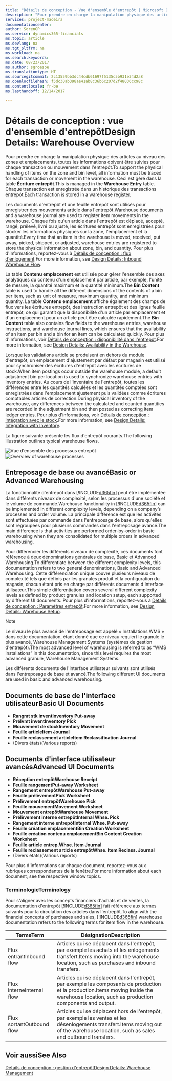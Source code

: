 ```yaml
---
title: "Détails de conception - Vue d'ensemble d'entrepôt | Microsoft Docs"
description: "Pour prendre en charge la manipulation physique des articles au niveau des zones et emplacements, toutes les informations doivent être suivies pour chaque transaction ou mouvement dans l'entrepôt. Ceci est géré dans la table **Écriture entrepôt**. Chaque transaction est enregistrée dans un historique des transactions entrepôt."
services: project-madeira
documentationcenter: 
author: SorenGP
ms.service: dynamics365-financials
ms.topic: article
ms.devlang: na
ms.tgt_pltfrm: na
ms.workload: na
ms.search.keywords: 
ms.date: 08/23/2017
ms.author: sgroespe
ms.translationtype: HT
ms.sourcegitcommit: 2c13559bb3dc44cdb61697f5135c5b931e34d2a8
ms.openlocfilehash: f5dc30ab398ae41ab8c36b6c207d2f48036cc98c
ms.contentlocale: fr-be
ms.lasthandoff: 12/14/2017

---
```

# <a name="design-details-warehouse-overview"></a><span data-ttu-id="79958-105">Détails de conception : vue d'ensemble d'entrepôt</span><span class="sxs-lookup"><span data-stu-id="79958-105">Design Details: Warehouse Overview</span></span>
<span data-ttu-id="79958-106">Pour prendre en charge la manipulation physique des articles au niveau des zones et emplacements, toutes les informations doivent être suivies pour chaque transaction ou mouvement dans l'entrepôt.</span><span class="sxs-lookup"><span data-stu-id="79958-106">To support the physical handling of items on the zone and bin level, all information must be traced for each transaction or movement in the warehouse.</span></span> <span data-ttu-id="79958-107">Ceci est géré dans la table **Écriture entrepôt**.</span><span class="sxs-lookup"><span data-stu-id="79958-107">This is managed in the **Warehouse Entry** table.</span></span> <span data-ttu-id="79958-108">Chaque transaction est enregistrée dans un historique des transactions entrepôt.</span><span class="sxs-lookup"><span data-stu-id="79958-108">Each transaction is stored in a warehouse register.</span></span>  

<span data-ttu-id="79958-109">Les documents d'entrepôt et une feuille entrepôt sont utilisés pour enregistrer des mouvements article dans l'entrepôt.</span><span class="sxs-lookup"><span data-stu-id="79958-109">Warehouse documents and a warehouse journal are used to register item movements in the warehouse.</span></span> <span data-ttu-id="79958-110">Chaque fois qu'un article dans l'entrepôt est déplacé, accepté, rangé, prélevé, livré ou ajusté, les écritures entrepôt sont enregistrées pour stocker les informations physiques sur la zone, l'emplacement et la quantité.</span><span class="sxs-lookup"><span data-stu-id="79958-110">Every time that an item in the warehouse is moved, received, put away, picked, shipped, or adjusted, warehouse entries are registered to store the physical information about zone, bin, and quantity.</span></span> <span data-ttu-id="79958-111">Pour plus d'informations, reportez-vous à [Détails de conception : flux d'enlogement](design-details-outbound-warehouse-flow.md).</span><span class="sxs-lookup"><span data-stu-id="79958-111">For more information, see [Design Details: Inbound Warehouse Flow](design-details-outbound-warehouse-flow.md).</span></span>  

<span data-ttu-id="79958-112">La table **Contenu emplacement** est utilisée pour gérer l'ensemble des axes analytiques du contenu d'un emplacement par article, par exemple, l'unité de mesure, la quantité maximum et la quantité minimum.</span><span class="sxs-lookup"><span data-stu-id="79958-112">The **Bin Content** table is used to handle all the different dimensions of the contents of a bin per item, such as unit of measure, maximum quantity, and minimum quantity.</span></span> <span data-ttu-id="79958-113">La table **Contenu emplacement** affiche également des champs de flux vers les écritures entrepôt, des instruction entrepôt et des lignes feuille entrepôt, ce qui garantit que la disponibilité d'un article par emplacement et d'un emplacement pour un article peut être calculée rapidement.</span><span class="sxs-lookup"><span data-stu-id="79958-113">The **Bin Content** table also contains flow fields to the warehouse entries, warehouse instructions, and warehouse journal lines, which ensures that the availability of an item per bin and a bin for an item can be calculated quickly.</span></span> <span data-ttu-id="79958-114">Pour plus d'informations, voir [Détails de conception : disponibilité dans l'entrepôt](design-details-availability-in-the-warehouse.md).</span><span class="sxs-lookup"><span data-stu-id="79958-114">For more information, see [Design Details: Availability in the Warehouse](design-details-availability-in-the-warehouse.md).</span></span>  

<span data-ttu-id="79958-115">Lorsque les validations article se produisent en dehors du module d'entrepôt, un emplacement d'ajustement par défaut par magasin est utilisé pour synchroniser des écritures d'entrepôt avec les écritures de stock.</span><span class="sxs-lookup"><span data-stu-id="79958-115">When item postings occur outside the warehouse module, a default adjustment bin per location is used to synchronize warehouse entries with inventory entries.</span></span> <span data-ttu-id="79958-116">Au cours de l'inventaire de l'entrepôt, toutes les différences entre les quantités calculées et les quantités comptées sont enregistrées dans l'emplacement ajustement puis validées comme écritures comptables articles de correction.</span><span class="sxs-lookup"><span data-stu-id="79958-116">During physical inventory of the warehouse, any differences between the calculated and counted quantities are recorded in the adjustment bin and then posted as correcting item ledger entries.</span></span> <span data-ttu-id="79958-117">Pour plus d'informations, voir [Détails de conception : intégration avec le stock](design-details-integration-with-inventory.md).</span><span class="sxs-lookup"><span data-stu-id="79958-117">For more information, see [Design Details: Integration with Inventory](design-details-integration-with-inventory.md).</span></span>  

<span data-ttu-id="79958-118">La figure suivante présente les flux d'entrepôt courants.</span><span class="sxs-lookup"><span data-stu-id="79958-118">The following illustration outlines typical warehouse flows.</span></span>  

<span data-ttu-id="79958-119">![Vue d'ensemble des processus entrepôt](media/design_details_warehouse_management_overview.png "design_details_warehouse_management_overview")</span><span class="sxs-lookup"><span data-stu-id="79958-119">![Overview of warehouse processes](media/design_details_warehouse_management_overview.png "design_details_warehouse_management_overview")</span></span>  

## <a name="basic-or-advanced-warehousing"></a><span data-ttu-id="79958-120">Entreposage de base ou avancé</span><span class="sxs-lookup"><span data-stu-id="79958-120">Basic or Advanced Warehousing</span></span>  
<span data-ttu-id="79958-121">La fonctionnalité d'entrepôt dans [!INCLUDE[d365fin](includes/d365fin_md.md)] peut être implémentée dans différents niveaux de complexité, selon les processus d'une société et le volume de commande.</span><span class="sxs-lookup"><span data-stu-id="79958-121">Warehouse functionality in [!INCLUDE[d365fin](includes/d365fin_md.md)] can be implemented in different complexity levels, depending on a company’s processes and order volume.</span></span> <span data-ttu-id="79958-122">La principale différence est que les activités sont effectuées par commande dans l'entreposage de base, alors qu'elles sont regroupées pour plusieurs commandes dans l'entreposage avancé.</span><span class="sxs-lookup"><span data-stu-id="79958-122">The main difference is that activities are performed order-by-order in basic warehousing when they are consolidated for multiple orders in advanced warehousing.</span></span>  

 <span data-ttu-id="79958-123">Pour différencier les différents niveaux de complexité, ces documents font référence à deux dénominations générales de base, Basic et Advanced Warehousing.</span><span class="sxs-lookup"><span data-stu-id="79958-123">To differentiate between the different complexity levels, this documentation refers to two general denominations, Basic and Advanced Warehousing.</span></span> <span data-ttu-id="79958-124">Cette différenciation unique couvre plusieurs niveaux de complexité tels que définis par les granules produit et la configuration du magasin, chacun étant pris en charge par différents documents d'interface utilisateur.</span><span class="sxs-lookup"><span data-stu-id="79958-124">This simple differentiation covers several different complexity levels as defined by product granules and location setup, each supported by different UI documents.</span></span> <span data-ttu-id="79958-125">Pour plus d'informations, reportez\-vous à [Détails de conception : Paramètres entrepôt](design-details-warehouse-setup.md).</span><span class="sxs-lookup"><span data-stu-id="79958-125">For more information, see [Design Details: Warehouse Setup](design-details-warehouse-setup.md).</span></span>  

> [!NOTE]  
>  <span data-ttu-id="79958-126">Le niveau le plus avancé de l'entreposage est appelé « Installations WMS » dans cette documentation, étant donné que ce niveau requiert le granule le plus avancé, Warehouse Management Systems (systèmes de gestion d'entrepôt).</span><span class="sxs-lookup"><span data-stu-id="79958-126">The most advanced level of warehousing is referred to as “WMS installations” in this documentation, since this level requires the most advanced granule, Warehouse Management Systems.</span></span>  

 <span data-ttu-id="79958-127">Les différents documents de l'interface utilisateur suivants sont utilisés dans l'entreposage de base et avancé.</span><span class="sxs-lookup"><span data-stu-id="79958-127">The following different UI documents are used in basic and advanced warehousing.</span></span>  

## <a name="basic-ui-documents"></a><span data-ttu-id="79958-128">Documents de base de l'interface utilisateur</span><span class="sxs-lookup"><span data-stu-id="79958-128">Basic UI Documents</span></span>  

-   <span data-ttu-id="79958-129">**Rangmt stk invent**</span><span class="sxs-lookup"><span data-stu-id="79958-129">**Inventory Put-away**</span></span>  
-   <span data-ttu-id="79958-130">**Prélvmt invent**</span><span class="sxs-lookup"><span data-stu-id="79958-130">**Inventory Pick**</span></span>  
-   <span data-ttu-id="79958-131">**Mouvement de stock**</span><span class="sxs-lookup"><span data-stu-id="79958-131">**Inventory Movement**</span></span>  
-   <span data-ttu-id="79958-132">**Feuille article**</span><span class="sxs-lookup"><span data-stu-id="79958-132">**Item Journal**</span></span>  
-   <span data-ttu-id="79958-133">**Feuille reclassement article**</span><span class="sxs-lookup"><span data-stu-id="79958-133">**Item Reclassification Journal**</span></span>  
-   <span data-ttu-id="79958-134">(Divers états)</span><span class="sxs-lookup"><span data-stu-id="79958-134">(Various reports)</span></span>  

## <a name="advanced-ui-documents"></a><span data-ttu-id="79958-135">Documents d'interface utilisateur avancés</span><span class="sxs-lookup"><span data-stu-id="79958-135">Advanced UI Documents</span></span>  

-   <span data-ttu-id="79958-136">**Réception entrepôt**</span><span class="sxs-lookup"><span data-stu-id="79958-136">**Warehouse Receipt**</span></span>  
-   <span data-ttu-id="79958-137">**Feuille rangement**</span><span class="sxs-lookup"><span data-stu-id="79958-137">**Put-away Worksheet**</span></span>  
-   <span data-ttu-id="79958-138">**Rangement entrepôt**</span><span class="sxs-lookup"><span data-stu-id="79958-138">**Warehouse Put-away**</span></span>  
-   <span data-ttu-id="79958-139">**Feuille prélèvement**</span><span class="sxs-lookup"><span data-stu-id="79958-139">**Pick Worksheet**</span></span>  
-   <span data-ttu-id="79958-140">**Prélèvement entrepôt**</span><span class="sxs-lookup"><span data-stu-id="79958-140">**Warehouse Pick**</span></span>  
-   <span data-ttu-id="79958-141">**Feuille mouvement**</span><span class="sxs-lookup"><span data-stu-id="79958-141">**Movement Worksheet**</span></span>  
-   <span data-ttu-id="79958-142">**Mouvement entrepôt**</span><span class="sxs-lookup"><span data-stu-id="79958-142">**Warehouse Movement**</span></span>  
-   <span data-ttu-id="79958-143">**Prélèvement interne entrepôt**</span><span class="sxs-lookup"><span data-stu-id="79958-143">**Internal Whse. Pick**</span></span>  
-   <span data-ttu-id="79958-144">**Rangement interne entrepôt**</span><span class="sxs-lookup"><span data-stu-id="79958-144">**Internal Whse. Put-away**</span></span>  
-   <span data-ttu-id="79958-145">**Feuille création emplacement**</span><span class="sxs-lookup"><span data-stu-id="79958-145">**Bin Creation Worksheet**</span></span>  
-   <span data-ttu-id="79958-146">**Feuille création contenu emplacement**</span><span class="sxs-lookup"><span data-stu-id="79958-146">**Bin Content Creation Worksheet**</span></span>  
-   <span data-ttu-id="79958-147">**Feuille article entrep.**</span><span class="sxs-lookup"><span data-stu-id="79958-147">**Whse. Item Journal**</span></span>  
-   <span data-ttu-id="79958-148">**Feuille reclassement article entrepôt**</span><span class="sxs-lookup"><span data-stu-id="79958-148">**Whse. Item Reclass. Journal**</span></span>  
-   <span data-ttu-id="79958-149">(Divers états)</span><span class="sxs-lookup"><span data-stu-id="79958-149">(Various reports)</span></span>  

<span data-ttu-id="79958-150">Pour plus d'informations sur chaque document, reportez-vous aux rubriques correspondantes de la fenêtre.</span><span class="sxs-lookup"><span data-stu-id="79958-150">For more information about each document, see the respective window topics.</span></span>  

### <a name="terminology"></a><span data-ttu-id="79958-151">Terminologie</span><span class="sxs-lookup"><span data-stu-id="79958-151">Terminology</span></span>  
<span data-ttu-id="79958-152">Pour s'aligner avec les concepts financiers d'achats et de ventes, la documentation d'entrepôt [!INCLUDE[d365fin](includes/d365fin_md.md)] fait référence aux termes suivants pour la circulation des articles dans l'entrepôt.</span><span class="sxs-lookup"><span data-stu-id="79958-152">To align with the financial concepts of purchases and sales, [!INCLUDE[d365fin](includes/d365fin_md.md)] warehouse documentation refers to the following terms for item flow in the warehouse.</span></span>  

|<span data-ttu-id="79958-153">Terme</span><span class="sxs-lookup"><span data-stu-id="79958-153">Term</span></span>|<span data-ttu-id="79958-154">Désignation</span><span class="sxs-lookup"><span data-stu-id="79958-154">Description</span></span>|  
|----------|---------------------------------------|  
|<span data-ttu-id="79958-155">Flux entrant</span><span class="sxs-lookup"><span data-stu-id="79958-155">Inbound flow</span></span>|<span data-ttu-id="79958-156">Articles qui se déplacent dans l'entrepôt, par exemple les achats et les enlogements transfert.</span><span class="sxs-lookup"><span data-stu-id="79958-156">Items moving into the warehouse location, such as purchases and inbound transfers.</span></span>|  
|<span data-ttu-id="79958-157">Flux interne</span><span class="sxs-lookup"><span data-stu-id="79958-157">Internal flow</span></span>|<span data-ttu-id="79958-158">Articles qui se déplacent dans l'entrepôt, par exemple les composants de production et la production.</span><span class="sxs-lookup"><span data-stu-id="79958-158">Items moving inside the warehouse location, such as production components and output.</span></span>|  
|<span data-ttu-id="79958-159">Flux sortant</span><span class="sxs-lookup"><span data-stu-id="79958-159">Outbound flow</span></span>|<span data-ttu-id="79958-160">Articles qui se déplacent hors de l'entrepôt, par exemple les ventes et les désenlogements transfert.</span><span class="sxs-lookup"><span data-stu-id="79958-160">Items moving out of the warehouse location, such as sales and outbound transfers.</span></span>|  

## <a name="see-also"></a><span data-ttu-id="79958-161">Voir aussi</span><span class="sxs-lookup"><span data-stu-id="79958-161">See Also</span></span>  
 [<span data-ttu-id="79958-162">Détails de conception : gestion d'entrepôt</span><span class="sxs-lookup"><span data-stu-id="79958-162">Design Details: Warehouse Management</span></span>](design-details-warehouse-management.md)

